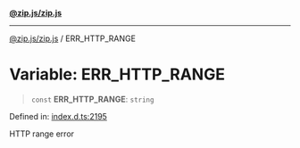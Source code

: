 [**@zip.js/zip.js**](../README.md)

***

[@zip.js/zip.js](../globals.md) / ERR\_HTTP\_RANGE

# Variable: ERR\_HTTP\_RANGE

> `const` **ERR\_HTTP\_RANGE**: `string`

Defined in: [index.d.ts:2195](https://github.com/gildas-lormeau/zip.js/blob/f3a32a7ff6dfd704bbdd861b62eec086ef8a7c94/index.d.ts#L2195)

HTTP range error
